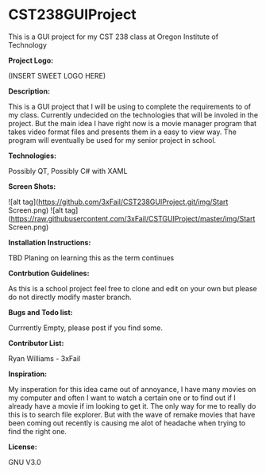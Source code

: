 # CST238GUIProject
This is a GUI project for my CST 238 class at Oregon Institute of Technology 

<b>Project Logo:</b>

(INSERT SWEET LOGO HERE)

<b>Description:</b>

This is a GUI project that I will be using to complete the requirements to of my class. Currently undecided on the technologies that will be involed in the project. But the main idea I have right now is a movie manager program that takes video format files and presents them in a easy to view way. The program will eventually be used for my senior project in school. 

<b>Technologies:</b>

Possibly QT, Possibly C# with XAML

<b>Screen Shots:</b>

![alt tag](https://github.com/3xFail/CST238GUIProject.git/img/Start Screen.png)
![alt tag](https://raw.githubusercontent.com/3xFail/CSTGUIProject/master/img/Start Screen.png)

<b>Installation Instructions:</b>

TBD Planing on learning this as the term continues 

<b>Contrbution Guidelines:</b>

As this is a school project feel free to clone and edit on your own but please do not directly modify master branch.

<b>Bugs and Todo list:</b>

Currrently Empty, please post if you find some.

<b>Contributor List:</b>

Ryan Williams - 3xFail

<b>Inspiration:</b>

My insperation for this idea came out of annoyance, I have many movies on my computer and often I want to watch a certain one or to find out if I already have a movie if im looking to get it. The only way for me to really do this is to search file explorer. But with the wave of remake movies that have been coming out recently is causing me alot of headache when trying to find the right one. 

<b>License:</b>

GNU V3.0
